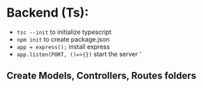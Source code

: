# Backend (Ts): 
- `tsc --init` to initialize typescript
- `npm init` to create package.json
- `app = express();` install express
- `app.listen(PORT, ()=>{})` start the server '
## Create Models, Controllers, Routes folders